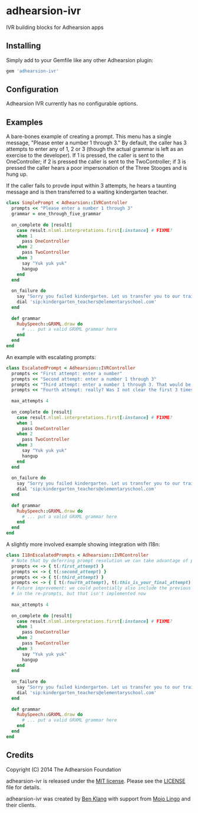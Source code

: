 adhearsion-ivr
===============

IVR building blocks for Adhearsion apps

## Installing

Simply add to your Gemfile like any other Adhearsion plugin:

```Ruby
gem 'adhearsion-ivr'
```

## Configuration

Adhearsion IVR currently has no configurable options.

## Examples

A bare-bones example of creating a prompt. This menu has a single message, "Please enter a number 1 through 3."  By default, the caller has 3 attempts to enter any of 1, 2 or 3 (though the actual grammar is left as an exercise to the developer).  If 1 is pressed, the caller is sent to the OneController; if 2 is pressed the caller is sent to the TwoController; if 3 is pressed the caller hears a poor impersonation of the Three Stooges and is hung up.

If the caller fails to provde input within 3 attempts, he hears a taunting message and is then transferred to a waiting kindergarten teacher.

```Ruby
class SimplePrompt < Adhearsion::IVRController
  prompts << "Please enter a number 1 through 3"
  grammar = one_through_five_grammar
  
  on_complete do |result|
    case result.nlsml.interpretations.first[:instance] # FIXME?
    when 1
      pass OneController
    when 2
      pass TwoController
    when 3
      say "Yuk yuk yuk"
      hangup
    end
  end
  
  on_failure do
    say "Sorry you failed kindergarten. Let us transfer you to our trained staff of kindergarten teachers."
    dial 'sip:kindergarten_teachers@elementaryschool.com'
  end
  
  def grammar
    RubySpeech::GRXML.draw do
      # ... put a valid GRXML grammar here
    end
  end
end
```

An example with escalating prompts:

```Ruby
class EscalatedPrompt < Adhearsion::IVRController
  prompts << "First attempt: enter a number"
  prompts << "Second attempt: enter a number 1 through 3"
  prompts << "Third attempt: enter a number 1 through 3. That would be the top row of your DTMF keypad. Don't get it wrong again."
  prompts << "Fourth attempt: really? Was I not clear the first 3 times? Last chance, dunce."
  
  max_attempts 4
 
  on_complete do |result|
    case result.nlsml.interpretations.first[:instance] # FIXME?
    when 1
      pass OneController
    when 2
      pass TwoController
    when 3
      say "Yuk yuk yuk"
      hangup
    end
  end
  
  on_failure do
    say "Sorry you failed kindergarten. Let us transfer you to our trained staff of kindergarten teachers."
    dial 'sip:kindergarten_teachers@elementaryschool.com'
  end
  
  def grammar
    RubySpeech::GRXML.draw do
      # ... put a valid GRXML grammar here
    end
  end
end
```

A slightly more involved example showing integration with I18n:

```Ruby
class I18nEscalatedPrompts < Adhearsion::IVRController
  # Note that by deferring prompt resolution we can take advantage of per-call variables such as language selection
  prompts << -> { t(:first_attempt) }
  prompts << -> { t(:second_attempt) }
  prompts << -> { t(:third_attempt) }
  prompts << -> { [ t(:fourth_attempt), t(:this_is_your_final_attempt) ] }
  # Future improvement: we could potentially also include the previous input
  # in the re-prompts, but that isn't implemented now
  
  max_attempts 4
 
  on_complete do |result|
    case result.nlsml.interpretations.first[:instance] # FIXME?
    when 1
      pass OneController
    when 2
      pass TwoController
    when 3
      say "Yuk yuk yuk"
      hangup
    end
  end
  
  on_failure do
    say "Sorry you failed kindergarten. Let us transfer you to our trained staff of kindergarten teachers."
    dial 'sip:kindergarten_teachers@elementaryschool.com'
  end
  
  def grammar
    RubySpeech::GRXML.draw do
      # ... put a valid GRXML grammar here
    end
  end
end
```

## Credits

Copyright (C) 2014 The Adhearsion Foundation

adhearsion-ivr is released under the [MIT license](http://opensource.org/licenses/MIT). Please see the [LICENSE](https://github.com/adhearsion/adhearsion-i18n/blob/master/LICENSE) file for details.

adhearsion-ivr was created by [Ben Klang](https://twitter.com/bklang) with support from [Mojo Lingo](https://mojolingo.com) and their clients.

